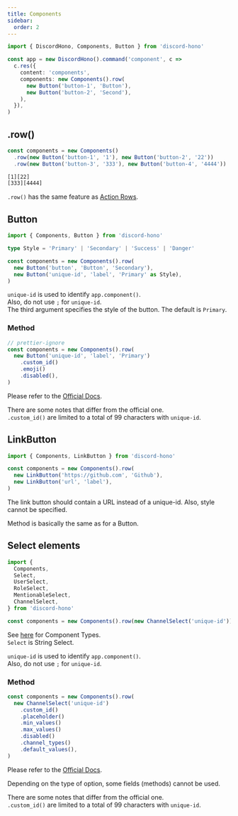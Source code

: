 ```yaml
---
title: Components
sidebar:
  order: 2
---
```


```ts "Components" "Button"
import { DiscordHono, Components, Button } from 'discord-hono'

const app = new DiscordHono().command('component', c =>
  c.res({
    content: 'components',
    components: new Components().row(
      new Button('button-1', 'Button'),
      new Button('button-2', 'Second'),
    ),
  }),
)
```

## .row()

```ts "row"
const components = new Components()
  .row(new Button('button-1', '1'), new Button('button-2', '22'))
  .row(new Button('button-3', '333'), new Button('button-4', '4444'))
```

```bash title="Discord Bot Components Response"
[1][22]
[333][4444]
```

`.row()` has the same feature as [Action Rows](https://discord.com/developers/docs/interactions/message-components#action-rows).

## Button

```ts "Button"
import { Components, Button } from 'discord-hono'

type Style = 'Primary' | 'Secondary' | 'Success' | 'Danger'

const components = new Components().row(
  new Button('button', 'Button', 'Secondary'),
  new Button('unique-id', 'label', 'Primary' as Style),
)
```

`unique-id` is used to identify `app.component()`.  
Also, do not use `;` for `unique-id`.  
The third argument specifies the style of the button. The default is `Primary`.

### Method

```ts
// prettier-ignore
const components = new Components().row(
  new Button('unique-id', 'label', 'Primary')
    .custom_id()
    .emoji()
    .disabled(),
)
```

Please refer to the [Official Docs](https://discord.com/developers/docs/interactions/message-components#button-object).

There are some notes that differ from the official one.  
`.custom_id()` are limited to a total of 99 characters with `unique-id`.

## LinkButton

```ts "LinkButton"
import { Components, LinkButton } from 'discord-hono'

const components = new Components().row(
  new LinkButton('https://github.com', 'Github'),
  new LinkButton('url', 'label'),
)
```

The link button should contain a URL instead of a unique-id. Also, style cannot be specified.

Method is basically the same as for a Button.

## Select elements

```ts
import {
  Components,
  Select,
  UserSelect,
  RoleSelect,
  MentionableSelect,
  ChannelSelect,
} from 'discord-hono'

const components = new Components().row(new ChannelSelect('unique-id'))
```

See [here](https://discord.com/developers/docs/interactions/message-components#component-object-component-types) for Component Types.  
`Select` is String Select.

`unique-id` is used to identify `app.component()`.  
Also, do not use `;` for `unique-id`.

### Method

```ts
const components = new Components().row(
  new ChannelSelect('unique-id')
    .custom_id()
    .placeholder()
    .min_values()
    .max_values()
    .disabled()
    .channel_types()
    .default_values(),
)
```

Please refer to the [Official Docs](https://discord.com/developers/docs/interactions/message-components#select-menu-object).

Depending on the type of option, some fields (methods) cannot be used.

There are some notes that differ from the official one.  
`.custom_id()` are limited to a total of 99 characters with `unique-id`.
